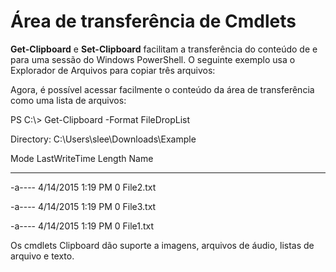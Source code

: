 # Área de transferência de Cmdlets
**Get-Clipboard** e **Set-Clipboard** facilitam a transferência do conteúdo de e para uma sessão do Windows PowerShell. O seguinte exemplo usa o Explorador de Arquivos para copiar três arquivos:

Agora, é possível acessar facilmente o conteúdo da área de transferência como uma lista de arquivos:

PS C:\\&gt; Get-Clipboard -Format FileDropList

Directory: C:\\Users\\slee\\Downloads\\Example

Mode LastWriteTime Length Name

---- ------------- ------ ----

-a---- 4/14/2015 1:19 PM 0 File2.txt

-a---- 4/14/2015 1:19 PM 0 File3.txt

-a---- 4/14/2015 1:19 PM 0 File1.txt

Os cmdlets Clipboard dão suporte a imagens, arquivos de áudio, listas de arquivo e texto.
<!--HONumber=Mar16_HO2-->
